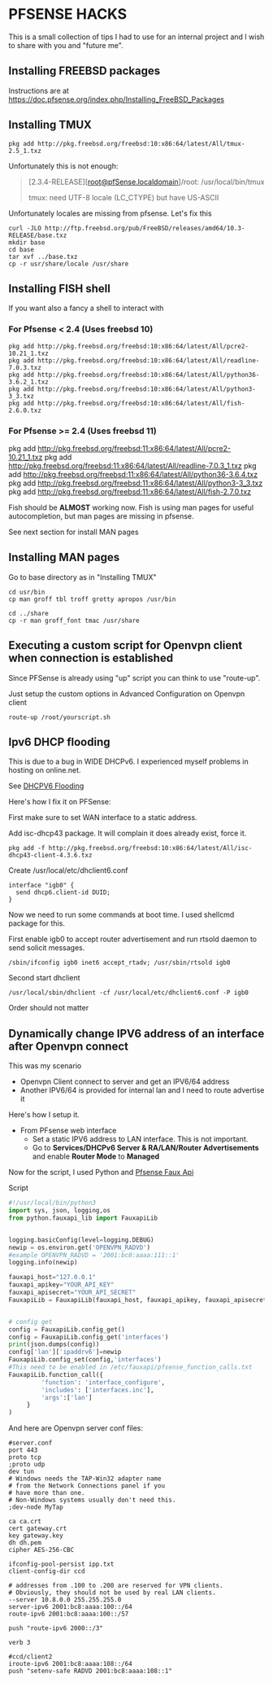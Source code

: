 # PFSENSE HACKS

This is a small collection of tips I had to use for an internal project and I wish to share with you and "future me".

## Installing FREEBSD packages
Instructions are at https://doc.pfsense.org/index.php/Installing_FreeBSD_Packages

## Installing TMUX
```Shell
pkg add http://pkg.freebsd.org/freebsd:10:x86:64/latest/All/tmux-2.5_1.txz
```

Unfortunately this is not enough:

> [2.3.4-RELEASE][root@pfSense.localdomain]/root: /usr/local/bin/tmux
>
> tmux: need UTF-8 locale (LC_CTYPE) but have US-ASCII

Unfortunately locales are missing from pfsense. Let's fix this

```Shell
curl -JLO http://ftp.freebsd.org/pub/FreeBSD/releases/amd64/10.3-RELEASE/base.txz
mkdir base
cd base
tar xvf ../base.txz
cp -r usr/share/locale /usr/share
```

## Installing FISH shell
If you want also a fancy a shell to interact with

### For Pfsense < 2.4 (Uses freebsd 10)

```Shell
pkg add http://pkg.freebsd.org/freebsd:10:x86:64/latest/All/pcre2-10.21_1.txz
pkg add http://pkg.freebsd.org/freebsd:10:x86:64/latest/All/readline-7.0.3.txz
pkg add http://pkg.freebsd.org/freebsd:10:x86:64/latest/All/python36-3.6.2_1.txz
pkg add http://pkg.freebsd.org/freebsd:10:x86:64/latest/All/python3-3_3.txz
pkg add http://pkg.freebsd.org/freebsd:10:x86:64/latest/All/fish-2.6.0.txz
```

### For Pfsense >= 2.4 (Uses freebsd 11)
pkg add http://pkg.freebsd.org/freebsd:11:x86:64/latest/All/pcre2-10.21_1.txz
pkg add http://pkg.freebsd.org/freebsd:11:x86:64/latest/All/readline-7.0.3_1.txz
pkg add http://pkg.freebsd.org/freebsd:11:x86:64/latest/All/python36-3.6.4.txz
pkg add http://pkg.freebsd.org/freebsd:11:x86:64/latest/All/python3-3_3.txz
pkg add http://pkg.freebsd.org/freebsd:11:x86:64/latest/All/fish-2.7.0.txz


Fish should be **ALMOST** working now. Fish is using man pages for useful autocompletion, but man pages are missing in pfsense.

See next section for install MAN pages

## Installing MAN pages

Go to base directory as in "Installing TMUX"

```Shell
cd usr/bin
cp man groff tbl troff grotty apropos /usr/bin

cd ../share
cp -r man groff_font tmac /usr/share
```

## Executing a custom script for Openvpn client when connection is established
Since PFSense is already using "up" script you can think to use "route-up".

Just setup the custom options in Advanced Configuration on Openvpn client
```
route-up /root/yourscript.sh
```

## Ipv6 DHCP flooding

This is due to a bug in WIDE DHCPv6. I experienced myself problems in hosting on online.net.

See [DHCPV6 Flooding](https://hauweele.net/~gawen/blog/?tag=dhcp6c)

Here's how I fix it on PFSense:

First make sure to set WAN interface to a static address.

Add isc-dhcp43 package. It will complain it does already exist, force it.

```
pkg add -f http://pkg.freebsd.org/freebsd:10:x86:64/latest/All/isc-dhcp43-client-4.3.6.txz
```

Create /usr/local/etc/dhclient6.conf

```
interface "igb0" {
  send dhcp6.client-id DUID;
}
```

Now we need to run some commands at boot time. I used shellcmd package for this.

First enable igb0 to accept router advertisement and run rtsold daemon to send solicit messages.

```
/sbin/ifconfig igb0 inet6 accept_rtadv; /usr/sbin/rtsold igb0
```

Second start dhclient

```
/usr/local/sbin/dhclient -cf /usr/local/etc/dhclient6.conf -P igb0
```

Order should not matter

## Dynamically change IPV6 address of an interface after Openvpn connect
This was my scenario
- Openvpn Client connect to server and get an IPV6/64 address
- Another IPV6/64 is provided for internal lan and I need to route advertise it

Here's how I setup it.

- From PFsense web interface
  * Set a static IPV6 address to LAN interface. This is not important.
  * Go to **Services/DHCPv6 Server & RA/LAN/Router Advertisements** and enable **Router Mode** to **Managed**

Now for the script, I used Python and [Pfsense Faux Api](https://github.com/ndejong/pfsense_fauxapi)

Script
```python
#!/usr/local/bin/python3
import sys, json, logging,os
from python.fauxapi_lib import FauxapiLib


logging.basicConfig(level=logging.DEBUG)
newip = os.environ.get('OPENVPN_RADVD')
#example OPENVPN_RADVD = '2001:bc8:aaaa:111::1'
logging.info(newip)

fauxapi_host="127.0.0.1"
fauxapi_apikey="YOUR_API_KEY"
fauxapi_apisecret="YOUR_API_SECRET"
FauxapiLib = FauxapiLib(fauxapi_host, fauxapi_apikey, fauxapi_apisecret, debug=False)


# config get
config = FauxapiLib.config_get()
config = FauxapiLib.config_get('interfaces')
print(json.dumps(config))
config['lan']['ipaddrv6']=newip
FauxapiLib.config_set(config,'interfaces')
#This need to be enabled in /etc/fauxapi/pfsense_function_calls.txt
FauxapiLib.function_call({
         'function': 'interface_configure',
         'includes': ['interfaces.inc'],
         'args':['lan']
     }
)
```

And here are Openvpn server conf files:
```openvpn
#server.conf
port 443
proto tcp
;proto udp
dev tun
# Windows needs the TAP-Win32 adapter name
# from the Network Connections panel if you
# have more than one.
# Non-Windows systems usually don't need this.
;dev-node MyTap

ca ca.crt
cert gateway.crt
key gateway.key
dh dh.pem
cipher AES-256-CBC

ifconfig-pool-persist ipp.txt
client-config-dir ccd

# addresses from .100 to .200 are reserved for VPN clients.
# Obviously, they should not be used by real LAN clients.
--server 10.8.0.0 255.255.255.0
server-ipv6 2001:bc8:aaaa:100::/64
route-ipv6 2001:bc8:aaaa:100::/57

push "route-ipv6 2000::/3"

verb 3
```

```openvpn
#ccd/client2
iroute-ipv6 2001:bc8:aaaa:108::/64
push "setenv-safe RADVD 2001:bc8:aaaa:108::1"
```


